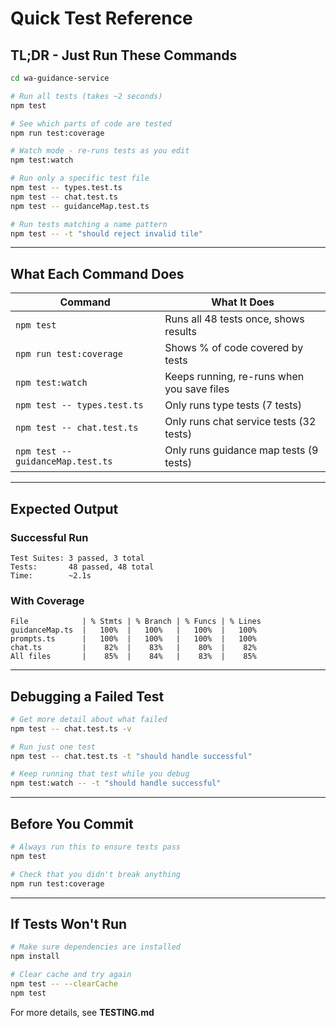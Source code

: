 # Quick Test Reference

## TL;DR - Just Run These Commands

```bash
cd wa-guidance-service

# Run all tests (takes ~2 seconds)
npm test

# See which parts of code are tested
npm run test:coverage

# Watch mode - re-runs tests as you edit
npm test:watch

# Run only a specific test file
npm test -- types.test.ts
npm test -- chat.test.ts
npm test -- guidanceMap.test.ts

# Run tests matching a name pattern
npm test -- -t "should reject invalid tile"
```

---

## What Each Command Does

| Command | What It Does |
|---------|------------|
| `npm test` | Runs all 48 tests once, shows results |
| `npm run test:coverage` | Shows % of code covered by tests |
| `npm test:watch` | Keeps running, re-runs when you save files |
| `npm test -- types.test.ts` | Only runs type tests (7 tests) |
| `npm test -- chat.test.ts` | Only runs chat service tests (32 tests) |
| `npm test -- guidanceMap.test.ts` | Only runs guidance map tests (9 tests) |

---

## Expected Output

### Successful Run

```
Test Suites: 3 passed, 3 total
Tests:       48 passed, 48 total
Time:        ~2.1s
```

### With Coverage

```
File            | % Stmts | % Branch | % Funcs | % Lines
guidanceMap.ts  |   100%  |   100%   |   100%  |   100%
prompts.ts      |   100%  |   100%   |   100%  |   100%
chat.ts         |    82%  |    83%   |    80%  |    82%
All files       |    85%  |    84%   |    83%  |    85%
```

---

## Debugging a Failed Test

```bash
# Get more detail about what failed
npm test -- chat.test.ts -v

# Run just one test
npm test -- chat.test.ts -t "should handle successful"

# Keep running that test while you debug
npm test:watch -- -t "should handle successful"
```

---

## Before You Commit

```bash
# Always run this to ensure tests pass
npm test

# Check that you didn't break anything
npm run test:coverage
```

---

## If Tests Won't Run

```bash
# Make sure dependencies are installed
npm install

# Clear cache and try again
npm test -- --clearCache
npm test
```

For more details, see **TESTING.md**
